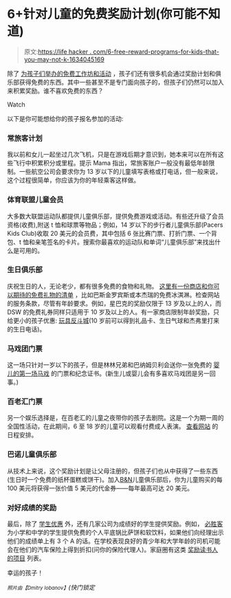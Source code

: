 # 6+针对儿童的免费奖励计划(你可能不知道)

> 原文:[https://life hacker . com/6-free-reward-programs-for-kids-that-you-may-not-k-1634045169](https://lifehacker.com/6-free-reward-programs-for-kids-which-you-might-not-k-1634045169)

除了 [为孩子们举办的免费工作坊和活动](https://lifehacker.com/10-free-workshops-to-keep-kids-busy-this-summer-1596366258) ，孩子们还有很多机会通过奖励计划和俱乐部获得免费的东西。其中一些甚至不是专门面向孩子的，但孩子们仍然可以加入来积累奖励。谁不喜欢免费的东西？

Watch

以下是你可能想给你的孩子报名参加的活动:

### 常旅客计划

我以前和女儿一起坐过几次飞机，只是在游戏后期才意识到，她本来可以在所有这些飞行中积累积分或里程。提示 Mama 指出，常旅客账户一般没有最低年龄限制。一些航空公司会要求你为 13 岁以下的儿童填写表格或打电话，但一般来说，这个过程很简单，你应该为你的年轻乘客这样做。

### 体育联盟儿童会员

大多数大联盟运动队都提供儿童俱乐部，提供免费游戏或活动。有些还升级了会员资格(收费),附送 t 恤和球票等物品；例如，14 岁以下的步行者儿童俱乐部(Pacers Kids Club)收取 20 美元的会员费，其中包括 6 张比赛门票、打折门票、一个背包、t 恤和亲笔签名的卡片。搜索你最喜欢的运动队和单词“儿童俱乐部”来找出什么是可用的。

### 生日俱乐部

庆祝生日的人，无论老少，都有很多免费的食物和礼物。 [这里有一份商店和你可以期待的免费礼物的清单](https://lifehacker.com/the-best-retail-and-restaurant-birthday-freebies-5781049) ，比如巴斯金罗宾斯或本杰瑞的免费冰淇淋。检查网站的服务条款，尽管有年龄要求。例如，星巴克的奖励仅限于 13 岁及以上的人，而 DSW 的免费礼券同样只适用于 10 岁及以上的人。有一家商店限制年龄奖励，只给更小的孩子优惠: [玩具反斗城](https://rewardsrus.toysrus.com/index.cfm/gbc)(10 岁前可以得到礼品卡、生日气球和杰弗里打来的生日电话)。

### 马戏团门票

这一场只针对一岁以下的孩子，但是林林兄弟和巴纳姆贝利会送你一张免费的 [婴儿的第一场马戏](http://www.ringling.com/ContentPage.aspx?id=45818&section=45446) 的门票和纪念证书。(新生儿或婴儿会有多喜欢马戏团是另一回事。)

### 百老汇门票

另一个娱乐选择是，在百老汇的儿童之夜带你的孩子去剧院。这是一个为期一周的全国性活动，在此期间，6 至 18 岁的儿童可以观看付费成人表演。 [查看网站](http://kidsnightonbroadway.com/) 的日程安排。

### 巴诺儿童俱乐部

从技术上来说，这个奖励计划是让父母注册的，但孩子们也从中获得了一些东西(生日时一个免费的纸杯蛋糕或饼干)。加入[B&N](https://kids.barnesandnoble.com/kidsclub/)儿童俱乐部后，你为儿童购买的每 100 美元将获得一张价值 5 美元的代金券——每年最高可达 20 美元。

### 对好成绩的奖励

最后，除了 [学生优惠](https://lifehacker.com/this-list-collects-all-the-places-you-can-get-a-student-1634161879) 外，还有几家公司为成绩好的学生提供奖励。例如， [必胜客](http://pizzahutpizza.com/in-the-community/kids/) 为小学和中学的学生提供免费的个人平底锅比萨饼和软饮料，如果他们向经理出示他们的成绩单上有 3 个 A 的话。在学校表现良好的青少年和大学年龄的司机可能会在他们的汽车保险上得到折扣(问你的保险代理人)。家庭圈有这类 [奖励读书人的项目](http://www.familycircle.com/family-fun/money/freebies-and-deals-for-students/) 列表。

幸运的孩子！

<small>*照片由*</small><small>*【Dmitry lobanov】*</small>*(快门锁定*